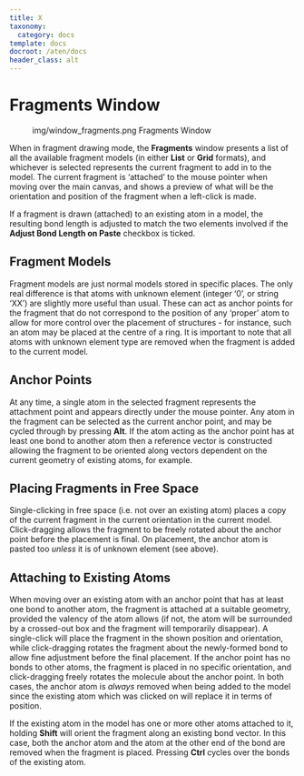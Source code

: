 ```yaml
---
title: X
taxonomy:
  category: docs
template: docs
docroot: /aten/docs
header_class: alt
---
```



# Fragments Window

<figure>
  <image>img/window_fragments.png</image>
  <caption>Fragments Window</caption>
</figure>

When in fragment drawing mode, the **Fragments** window presents a list of all the available fragment models (in either **List** or **Grid** formats), and whichever is selected represents the current fragment to add in to the model. The current fragment is ‘attached’ to the mouse pointer when moving over the main canvas, and shows a preview of what will be the orientation and position of the fragment when a left-click is made.

If a fragment is drawn (attached) to an existing atom in a model, the resulting bond length is adjusted to match the two elements involved if the **Adjust Bond Length on Paste** checkbox is ticked.

## Fragment Models

Fragment models are just normal models stored in specific places. The only real difference is that atoms with unknown element (integer ‘0’, or string ‘XX’) are slightly more useful than usual. These can act as anchor points for the fragment that do not correspond to the position of any ‘proper’ atom to allow for more control over the placement of structures - for instance, such an atom may be placed at the centre of a ring. It is important to note that all atoms with unknown element type are removed when the fragment is added to the current model.

## Anchor Points

At any time, a single atom in the selected fragment represents the attachment point and appears directly under the mouse pointer. Any atom in the fragment can be selected as the current anchor point, and may be cycled through by pressing <strong>Alt</strong>. If the atom acting as the anchor point has at least one bond to another atom then a reference vector is constructed allowing the fragment to be oriented along vectors dependent on the current geometry of existing atoms, for example.

## Placing Fragments in Free Space

Single-clicking in free space (i.e. not over an existing atom) places a copy of the current fragment in the current orientation in the current model. Click-dragging allows the fragment to be freely rotated about the anchor point before the placement is final. On placement, the anchor atom is pasted too <em>unless</em> it is of unknown element (see above).

## Attaching to Existing Atoms

When moving over an existing atom with an anchor point that has at least one bond to another atom, the fragment is attached at a suitable geometry, provided the valency of the atom allows (if not, the atom will be surrounded by a crossed-out box and the fragment will temporarily disappear). A single-click will place the fragment in the shown position and orientation, while click-dragging rotates the fragment about the newly-formed bond to allow fine adjustment before the final placement. If the anchor point has no bonds to other atoms, the fragment is placed in no specific orientation, and click-dragging freely rotates the molecule about the anchor point. In both cases, the anchor atom is <em>always</em> removed when being added to the model since the existing atom which was clicked on will replace it in terms of position.

If the existing atom in the model has one or more other atoms attached to it, holding <strong>Shift</strong> will orient the fragment along an existing bond vector. In this case, both the anchor atom and the atom at the other end of the bond are removed when the fragment is placed. Pressing <strong>Ctrl</strong>
cycles over the bonds of the existing atom.


